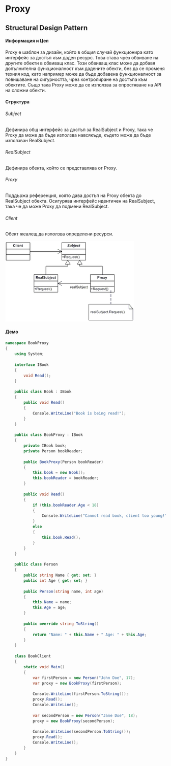 # Proxy
## Structural Design Pattern

#### Информация и Цел
Proxy е шаблон за дизайн, който в общия случай функционира като интерфейс за достъп към даден ресурс. Това става чрез обвиване на другите обекти в обвиващ клас. Този обвиващ клас може да добавя допълнителна функционалност към дадените обекти, без да се променя техния код, като например може да бъде добавена функционалност за повишаване на сигурността, чрез контролиране на достъпа към обектите. Също така Proxy може да се използва за опростяване на API на сложни обекти.

#### Структура
###### Subject
Дефинира общ интерфейс за достъп за RealSubject и Proxy, така че Proxy да може да бъде използва навсякъде, където може да бъде използван RealSubject.

###### RealSubject
Дефинира обекта, който се представлява от Proxy.

###### Proxy
Поддържа референция, която дава достъп на Proxy обекта до RealSubject обекта. Осигурява интерфейс идентичен на RealSubject, така че да може Proxy да подмени RealSubject.

###### Client
Обект жеалещ да използва определени ресурси.

![Proxy Image][Proxy-Image-Link]

#### Демо
~~~c#
namespace BookProxy
{
    using System;

    interface IBook
    {
        void Read();
    }

    public class Book : IBook
    {
        public void Read()
        {
            Console.WriteLine("Book is being read!");
        }
    }

    public class BookProxy : IBook
    {
        private IBook book;
        private Person bookReader;

        public BookProxy(Person bookReader)
        {
            this.book = new Book();
            this.bookReader = bookReader;
        }

        public void Read()
        {
            if (this.bookReader.Age < 18)
            {
                Console.WriteLine("Cannot read book, client too young!");
            }
            else
            {
                this.book.Read();
            }
        }
    }

    public class Person
    {
        public string Name { get; set; }
        public int Age { get; set; }

        public Person(string name, int age)
        {
            this.Name = name;
            this.Age = age;
        }

        public override string ToString()
        {
            return "Name: " + this.Name + " Age: " + this.Age;
        }
    }

    class BookClient
    {
        static void Main()
        {
            var firstPerson = new Person("John Doe", 17);
            var proxy = new BookProxy(firstPerson);

            Console.WriteLine(firstPerson.ToString());
            proxy.Read();
            Console.WriteLine();

            var secondPerson = new Person("Jane Doe", 18);
            proxy = new BookProxy(secondPerson);

            Console.WriteLine(secondPerson.ToString());
            proxy.Read();
            Console.WriteLine();
        }
    }
}
~~~

[Proxy-Image-Link]: images/proxy.png